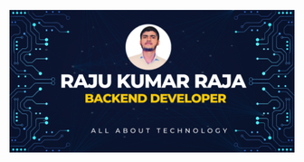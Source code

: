 ![My Image](https://github.com/RajukrRaja/RajukrRaja/blob/4017d9388c886fe4cf2c80b28c65c0c3a589067c/Raju%20kumar%20raja.png)
